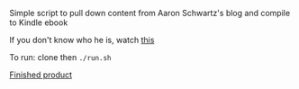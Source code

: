Simple script to pull down content from Aaron Schwartz's blog and compile to Kindle ebook

If you don't know who he is, watch [this](https://youtu.be/gpvcc9C8SbM)

To run: clone then `./run.sh`

[Finished product](https://github.com/tienthanh8490/aaronsw/raw/master/aaronsw.mobi)
